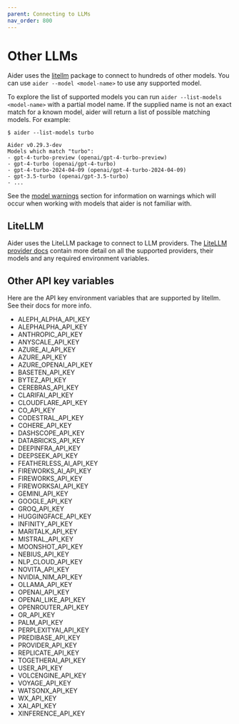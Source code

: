 ```yaml
---
parent: Connecting to LLMs
nav_order: 800
---
```


# Other LLMs

Aider uses the [litellm](https://docs.litellm.ai/docs/providers) package
to connect to hundreds of other models.
You can use `aider --model <model-name>` to use any supported model.

To explore the list of supported models you can run `aider --list-models <model-name>`
with a partial model name.
If the supplied name is not an exact match for a known model, aider will
return a list of possible matching models.
For example:

```
$ aider --list-models turbo

Aider v0.29.3-dev
Models which match "turbo":
- gpt-4-turbo-preview (openai/gpt-4-turbo-preview)
- gpt-4-turbo (openai/gpt-4-turbo)
- gpt-4-turbo-2024-04-09 (openai/gpt-4-turbo-2024-04-09)
- gpt-3.5-turbo (openai/gpt-3.5-turbo)
- ...
```

See the [model warnings](warnings.html)
section for information on warnings which will occur
when working with models that aider is not familiar with.

## LiteLLM

Aider uses the LiteLLM package to connect to LLM providers.
The [LiteLLM provider docs](https://docs.litellm.ai/docs/providers)
contain more detail on all the supported providers,
their models and any required environment variables.


## Other API key variables

Here are the API key environment variables that are supported
by litellm. See their docs for more info.

<!--[[[cog
from subprocess import run
lines = run(
    "egrep -ho '[A-Z_]+_API_KEY' ../litellm/litellm/*py | sort -u",
    shell=True,
    capture_output=True,
    text=True,
    ).stdout
lines = ['- ' + line for line in lines.splitlines(keepends=True)]
cog.out(''.join(lines))
]]]-->
- ALEPH_ALPHA_API_KEY
- ALEPHALPHA_API_KEY
- ANTHROPIC_API_KEY
- ANYSCALE_API_KEY
- AZURE_AI_API_KEY
- AZURE_API_KEY
- AZURE_OPENAI_API_KEY
- BASETEN_API_KEY
- BYTEZ_API_KEY
- CEREBRAS_API_KEY
- CLARIFAI_API_KEY
- CLOUDFLARE_API_KEY
- CO_API_KEY
- CODESTRAL_API_KEY
- COHERE_API_KEY
- DASHSCOPE_API_KEY
- DATABRICKS_API_KEY
- DEEPINFRA_API_KEY
- DEEPSEEK_API_KEY
- FEATHERLESS_AI_API_KEY
- FIREWORKS_AI_API_KEY
- FIREWORKS_API_KEY
- FIREWORKSAI_API_KEY
- GEMINI_API_KEY
- GOOGLE_API_KEY
- GROQ_API_KEY
- HUGGINGFACE_API_KEY
- INFINITY_API_KEY
- MARITALK_API_KEY
- MISTRAL_API_KEY
- MOONSHOT_API_KEY
- NEBIUS_API_KEY
- NLP_CLOUD_API_KEY
- NOVITA_API_KEY
- NVIDIA_NIM_API_KEY
- OLLAMA_API_KEY
- OPENAI_API_KEY
- OPENAI_LIKE_API_KEY
- OPENROUTER_API_KEY
- OR_API_KEY
- PALM_API_KEY
- PERPLEXITYAI_API_KEY
- PREDIBASE_API_KEY
- PROVIDER_API_KEY
- REPLICATE_API_KEY
- TOGETHERAI_API_KEY
- USER_API_KEY
- VOLCENGINE_API_KEY
- VOYAGE_API_KEY
- WATSONX_API_KEY
- WX_API_KEY
- XAI_API_KEY
- XINFERENCE_API_KEY
<!--[[[end]]]-->
